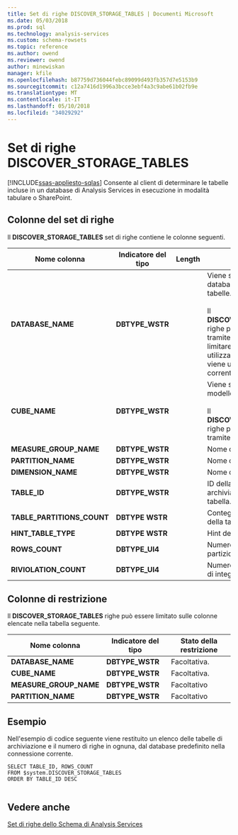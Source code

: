 ```yaml
---
title: Set di righe DISCOVER_STORAGE_TABLES | Documenti Microsoft
ms.date: 05/03/2018
ms.prod: sql
ms.technology: analysis-services
ms.custom: schema-rowsets
ms.topic: reference
ms.author: owend
ms.reviewer: owend
author: minewiskan
manager: kfile
ms.openlocfilehash: b87759d736044febc89099d493fb357d7e5153b9
ms.sourcegitcommit: c12a7416d1996a3bcce3ebf4a3c9abe61b02fb9e
ms.translationtype: MT
ms.contentlocale: it-IT
ms.lasthandoff: 05/10/2018
ms.locfileid: "34029292"
---
```

# <a name="discoverstoragetables-rowset"></a>Set di righe DISCOVER_STORAGE_TABLES
[!INCLUDE[ssas-appliesto-sqlas](../../../includes/ssas-appliesto-sqlas.md)]
  Consente al client di determinare le tabelle incluse in un database di Analysis Services in esecuzione in modalità tabulare o SharePoint.  
  
## <a name="rowset-columns"></a>Colonne del set di righe  
 Il **DISCOVER_STORAGE_TABLES** set di righe contiene le colonne seguenti.  
  
|**Nome colonna**|**Indicatore del tipo**|**Length**|**Description**|  
|---------------------|------------------------|----------------|---------------------|  
|**DATABASE_NAME**|**DBTYPE_WSTR**||Viene specificato il nome del database contenente le tabelle.<br /><br /> Il **DISCOVER_STORAGE_TABLES** righe può essere limitato tramite questa colonna. Se per limitare il set di righe non viene utilizzata questa colonna, viene utilizzato il database corrente.|  
|**CUBE_NAME**|**DBTYPE_WSTR**||Viene specificato il cubo o il modello contenente le tabelle.<br /><br /> Il **DISCOVER_STORAGE_TABLES** righe può essere limitato tramite questa colonna.|  
|**MEASURE_GROUP_NAME**|**DBTYPE_WSTR**||Nome del gruppo di misure.|  
|**PARTITION_NAME**|**DBTYPE_WSTR**||Nome della partizione.|  
|**DIMENSION_NAME**|**DBTYPE_WSTR**||Nome della dimensione.|  
|**TABLE_ID**|**DBTYPE_WSTR**||ID della tabella utilizzata per archiviare gli attributi della tabella.|  
|**TABLE_PARTITIONS_COUNT**|**DBTYPE WSTR**||Conteggio della partizione della tabella.|  
|**HINT_TABLE_TYPE**|**DBTYPE WSTR**||Hint del tipo di tabella.|  
|**ROWS_COUNT**|**DBTYPE_UI4**||Numero di righe nella partizione.|  
|**RIVIOLATION_COUNT**|**DBTYPE_UI4**||Numero di righe con violazioni di integrità referenziale.|  
  
## <a name="restriction-columns"></a>Colonne di restrizione  
 Il **DISCOVER_STORAGE_TABLES** righe può essere limitato sulle colonne elencate nella tabella seguente.  
  
|**Nome colonna**|**Indicatore del tipo**|**Stato della restrizione**|  
|---------------------|------------------------|---------------------------|  
|**DATABASE_NAME**|**DBTYPE_WSTR**|Facoltativa.|  
|**CUBE_NAME**|**DBTYPE_WSTR**|Facoltativa.|  
|**MEASURE_GROUP_NAME**|**DBTYPE_WSTR**|Facoltativo|  
|**PARTITION_NAME**|**DBTYPE_WSTR**|Facoltativo|  
  
## <a name="example"></a>Esempio  
 Nell'esempio di codice seguente viene restituito un elenco delle tabelle di archiviazione e il numero di righe in ognuna, dal database predefinito nella connessione corrente.  
  
```  
SELECT TABLE_ID, ROWS_COUNT  
FROM $system.DISCOVER_STORAGE_TABLES  
ORDER BY TABLE_ID DESC  
  
```  
  
## <a name="see-also"></a>Vedere anche  
 [Set di righe dello Schema di Analysis Services](../../../analysis-services/schema-rowsets/analysis-services-schema-rowsets.md)  
  
  
